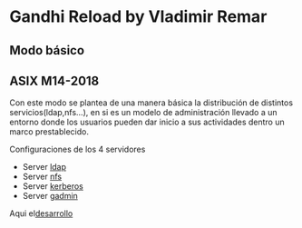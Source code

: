 # Gandhi Reload by Vladimir Remar
## Modo básico
## ASIX M14-2018

Con este modo se plantea de una manera básica la distribución de distintos
servicios(ldap,nfs...), en si es un modelo de administración llevado a un 
entorno donde los usuarios pueden dar inicio a sus actividades dentro un
marco prestablecido.

Configuraciones de los 4 servidores

- Server [ldap](https://gitlab.com/vladimir-remar/Gandhi.Reload/tree/master/Documentacion/ModoBasico/ServerLdap)
- Server [nfs](https://gitlab.com/vladimir-remar/Gandhi.Reload/tree/master/Documentacion/ModoBasico/ServerNfs)
- Server [kerberos](https://gitlab.com/vladimir-remar/Gandhi.Reload/tree/master/Documentacion/ModoBasico/ServerKerberos)
- Server [gadmin](https://gitlab.com/vladimir-remar/Gandhi.Reload/tree/master/Documentacion/ModoBasico/ServerGadmin)

Aqui el[desarrollo](https://gitlab.com/vladimir-remar/Gandhi.Reload/blob/master/Documentacion/ModoBasico/Desarrollo_modo_basico.md)

